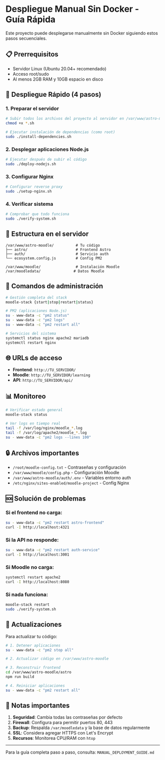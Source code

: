 # Despliegue Manual Sin Docker - Guía Rápida

Este proyecto puede desplegarse manualmente sin Docker siguiendo estos pasos secuenciales.

## 📋 Prerrequisitos

- Servidor Linux (Ubuntu 20.04+ recomendado)
- Acceso root/sudo
- Al menos 2GB RAM y 10GB espacio en disco

## 🚀 Despliegue Rápido (4 pasos)

### 1. Preparar el servidor
```bash
# Subir todos los archivos del proyecto al servidor en /var/www/astro-moodle
chmod +x *.sh

# Ejecutar instalación de dependencias (como root)
sudo ./install-dependencies.sh
```

### 2. Desplegar aplicaciones Node.js
```bash
# Ejecutar después de subir el código
sudo ./deploy-nodejs.sh
```

### 3. Configurar Nginx
```bash
# Configurar reverse proxy
sudo ./setup-nginx.sh
```

### 4. Verificar sistema
```bash
# Comprobar que todo funciona
sudo ./verify-system.sh
```

## 📁 Estructura en el servidor

```
/var/www/astro-moodle/          # Tu código
├── astro/                      # Frontend Astro
├── auth/                       # Servicio auth
└── ecosystem.config.js         # Config PM2

/var/www/moodle/                # Instalación Moodle
/var/moodledata/               # Datos Moodle
```

## 🔧 Comandos de administración

```bash
# Gestión completa del stack
moodle-stack {start|stop|restart|status}

# PM2 (aplicaciones Node.js)
su - www-data -c "pm2 status"
su - www-data -c "pm2 logs"
su - www-data -c "pm2 restart all"

# Servicios del sistema
systemctl status nginx apache2 mariadb
systemctl restart nginx
```

## 🌐 URLs de acceso

- **Frontend**: `http://TU_SERVIDOR/`
- **Moodle**: `http://TU_SERVIDOR/learning`
- **API**: `http://TU_SERVIDOR/api/`

## 📊 Monitoreo

```bash
# Verificar estado general
moodle-stack status

# Ver logs en tiempo real
tail -f /var/log/nginx/moodle_*.log
tail -f /var/log/apache2/moodle_*.log
su - www-data -c "pm2 logs --lines 100"
```

## 🔒 Archivos importantes

- `/root/moodle-config.txt` - Contraseñas y configuración
- `/var/www/moodle/config.php` - Configuración Moodle
- `/var/www/astro-moodle/auth/.env` - Variables entorno auth
- `/etc/nginx/sites-enabled/moodle-project` - Config Nginx

## 🆘 Solución de problemas

### Si el frontend no carga:
```bash
su - www-data -c "pm2 restart astro-frontend"
curl -I http://localhost:4321
```

### Si la API no responde:
```bash
su - www-data -c "pm2 restart auth-service"
curl -I http://localhost:3001
```

### Si Moodle no carga:
```bash
systemctl restart apache2
curl -I http://localhost:8080
```

### Si nada funciona:
```bash
moodle-stack restart
sudo ./verify-system.sh
```

## 🔄 Actualizaciones

Para actualizar tu código:
```bash
# 1. Detener aplicaciones
su - www-data -c "pm2 stop all"

# 2. Actualizar código en /var/www/astro-moodle

# 3. Reconstruir frontend
cd /var/www/astro-moodle/astro
npm run build

# 4. Reiniciar aplicaciones
su - www-data -c "pm2 restart all"
```

## 📝 Notas importantes

1. **Seguridad**: Cambia todas las contraseñas por defecto
2. **Firewall**: Configura para permitir puertos 80, 443
3. **Backup**: Respalda `/var/moodledata` y la base de datos regularmente
4. **SSL**: Considera agregar HTTPS con Let's Encrypt
5. **Recursos**: Monitorea CPU/RAM con `htop`

---

Para la guía completa paso a paso, consulta: `MANUAL_DEPLOYMENT_GUIDE.md`
